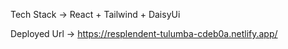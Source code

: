Tech Stack -> React + Tailwind + DaisyUi

Deployed Url -> https://resplendent-tulumba-cdeb0a.netlify.app/
